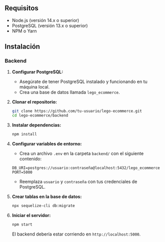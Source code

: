 ## Requisitos

- Node.js (versión 14.x o superior)
- PostgreSQL (versión 13.x o superior)
- NPM o Yarn

## Instalación

### Backend

1. **Configurar PostgreSQL:**
   - Asegúrate de tener PostgreSQL instalado y funcionando en tu máquina local.
   - Crea una base de datos llamada `lego_ecommerce`.

2. **Clonar el repositorio:**

    ```bash
    git clone https://github.com/tu-usuario/lego-ecommerce.git
    cd lego-ecommerce/backend
    ```

3. **Instalar dependencias:**

    ```bash
    npm install
    ```

4. **Configurar variables de entorno:**
   - Crea un archivo `.env` en la carpeta `backend/` con el siguiente contenido:

    ```plaintext
    DB_URI=postgres://usuario:contraseña@localhost:5432/lego_ecommerce
    PORT=5000
    ```

   - Reemplaza `usuario` y `contraseña` con tus credenciales de PostgreSQL.

5. **Crear tablas en la base de datos:**

    ```bash
    npx sequelize-cli db:migrate
    ```

6. **Iniciar el servidor:**

    ```bash
    npm start
    ```

   El backend debería estar corriendo en `http://localhost:5000`.